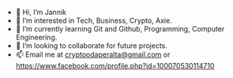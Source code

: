 - 👋 Hi, I’m Jannik 
- 👀 I’m interested in Tech, Business, Crypto, Axie.
- 🌱 I’m currently learning Git and Github, Programming, Computer Engineering.
- 💞️ I’m looking to collaborate for future projects.
- 📫 Email me at cryptoodaperalta@gmail.com or https://www.facebook.com/profile.php?id=100070530114710

<!---
mejai-kamote/mejai-kamote is a ✨ special ✨ repository because its `README.md` (this file) appears on your GitHub profile.
You can click the Preview link to take a look at your changes.
--->
